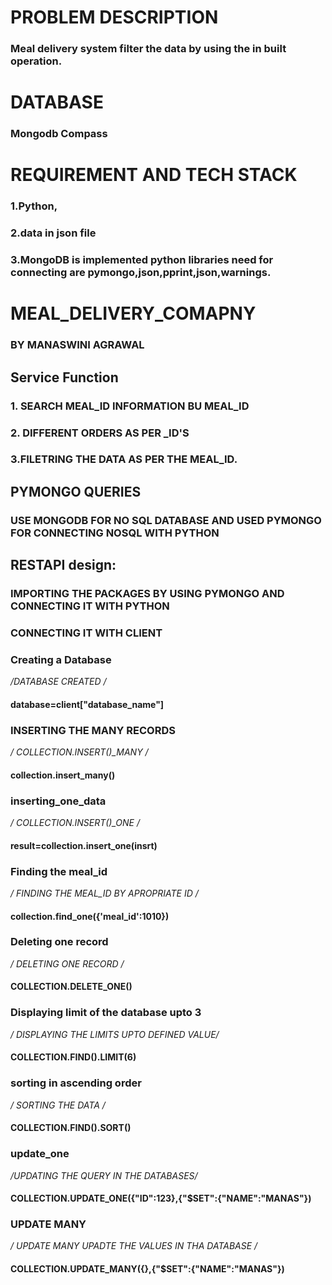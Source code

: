 # PROBLEM DESCRIPTION 
###  Meal delivery system filter the data by using the in built operation.

# DATABASE
###   Mongodb Compass


# REQUIREMENT AND TECH STACK
### 1.Python,
### 2.data in json file 
### 3.MongoDB is implemented python libraries need for connecting are pymongo,json,pprint,json,warnings.


# MEAL_DELIVERY_COMAPNY
###   BY MANASWINI AGRAWAL

## Service Function
### 1. SEARCH MEAL_ID INFORMATION BU MEAL_ID 
### 2. DIFFERENT ORDERS AS PER _ID'S
### 3.FILETRING THE DATA AS PER THE MEAL_ID.

## PYMONGO QUERIES
### USE MONGODB FOR NO SQL DATABASE AND USED PYMONGO FOR CONNECTING NOSQL WITH PYTHON


## RESTAPI design:
### IMPORTING THE PACKAGES BY USING PYMONGO AND CONNECTING IT WITH PYTHON
### CONNECTING IT WITH CLIENT


### Creating a Database
 */DATABASE CREATED /*
  #### database=client["database_name"] 
 

### INSERTING THE MANY RECORDS
 */ COLLECTION.INSERT()_MANY /*
   #### collection.insert_many()
 
 ### inserting_one_data
 */  COLLECTION.INSERT()_ONE /*
   #### result=collection.insert_one(insrt) 
 
 ### Finding the meal_id
 */ FINDING THE MEAL_ID BY APROPRIATE ID /*
   #### collection.find_one({'meal_id':1010}) 
 ### Deleting one record
 */ DELETING ONE RECORD /* 
   #### COLLECTION.DELETE_ONE() 

### Displaying limit of the database upto 3
*/ DISPLAYING THE LIMITS UPTO DEFINED VALUE/*
   ####  COLLECTION.FIND().LIMIT(6) 
    
### sorting in ascending order  
*/ SORTING THE DATA /*
  #### COLLECTION.FIND().SORT() 

### update_one
*/UPDATING THE QUERY IN THE DATABASES/*
  #### COLLECTION.UPDATE_ONE({"ID":123},{"$SET":{"NAME":"MANAS"})
  
### UPDATE MANY
*/ UPDATE MANY UPADTE THE VALUES IN THA DATABASE /*
  #### COLLECTION.UPDATE_MANY({},{"$SET":{"NAME":"MANAS"})
